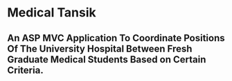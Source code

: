 # Medical Tansik

   ## An ASP MVC Application To Coordinate Positions Of The University Hospital Between Fresh Graduate Medical Students Based on Certain Criteria. 
